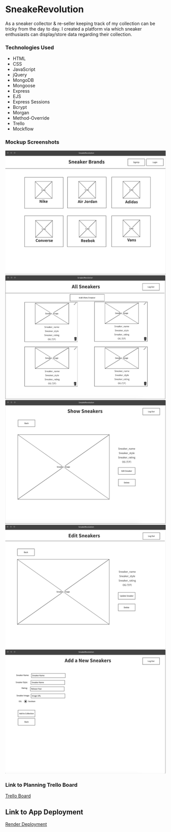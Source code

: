 # SneakeRevolution
As a sneaker collector & re-seller keeping track of my collection can be tricky from the day to day.
I created a platform via which sneaker enthusiasts can display/store data regarding their collection.

### Technologies Used
- HTML
- CSS
- JavaScript
- jQuery
- MongoDB
- Mongoose
- Express
- EJS
- Express Sessions
- Bcrypt
- Morgan
- Method-Override
- Trello
- Mockflow

### Mockup Screenshots
![Wireframe 1](./mockup-images/Home%20Page.png)
![Wireframe 2](./mockup-images/Index%20Page.png)
![Wireframe 3](./mockup-images/Show%20Page.png)
![Wireframe 4](./mockup-images/Edit%20Page.png)
![Wireframe 5](./mockup-images/New%20Page.png)

### Link to Planning Trello Board
[Trello Board](https://trello.com/invite/b/x59E4IUE/ATTIff8bcf895693442f76c9355d48ff21361CEBD35F/project-2-sneakerevolution)

## Link to App Deployment
[Render Deployment](https://sneakerevolution.onrender.com)
